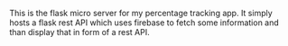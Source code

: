 This is the flask micro server for my percentage tracking app. It simply hosts a flask rest API which uses firebase to fetch some information and than display that in form of a rest API.

